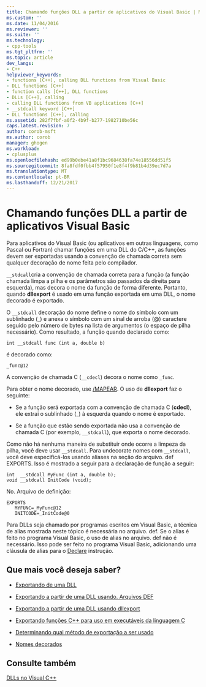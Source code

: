 ```yaml
---
title: Chamando funções DLL a partir de aplicativos do Visual Basic | Microsoft Docs
ms.custom: ''
ms.date: 11/04/2016
ms.reviewer: ''
ms.suite: ''
ms.technology:
- cpp-tools
ms.tgt_pltfrm: ''
ms.topic: article
dev_langs:
- C++
helpviewer_keywords:
- functions [C++], calling DLL functions from Visual Basic
- DLL functions [C++]
- function calls [C++], DLL functions
- DLLs [C++], calling
- calling DLL functions from VB applications [C++]
- __stdcall keyword [C++]
- DLL functions [C++], calling
ms.assetid: 282f7fbf-a0f2-4b9f-b277-1982710be56c
caps.latest.revision: 7
author: corob-msft
ms.author: corob
manager: ghogen
ms.workload:
- cplusplus
ms.openlocfilehash: ed99b0ebe41a8f1bc9684638fa74e18556dd51f5
ms.sourcegitcommit: 8fa8fdf0fbb4f57950f1e8f4f9b81b4d39ec7d7a
ms.translationtype: MT
ms.contentlocale: pt-BR
ms.lasthandoff: 12/21/2017
---
```

# <a name="calling-dll-functions-from-visual-basic-applications"></a>Chamando funções DLL a partir de aplicativos Visual Basic
Para aplicativos do Visual Basic (ou aplicativos em outras linguagens, como Pascal ou Fortran) chamar funções em uma DLL do C/C++, as funções devem ser exportadas usando a convenção de chamada correta sem qualquer decoração de nome feita pelo compilador.  
  
 `__stdcall`cria a convenção de chamada correta para a função (a função chamada limpa a pilha e os parâmetros são passados da direita para esquerda), mas decora o nome da função de forma diferente. Portanto, quando **dllexport** é usado em uma função exportada em uma DLL, o nome decorado é exportado.  
  
 O `__stdcall` decoração do nome define o nome do símbolo com um sublinhado (_) e anexa o símbolo com um sinal de arroba (@) caractere seguido pelo número de bytes na lista de argumentos (o espaço de pilha necessário). Como resultado, a função quando declarado como:  
  
```  
int __stdcall func (int a, double b)  
```  
  
 é decorado como:  
  
```  
_func@12  
```  
  
 A convenção de chamada C (`__cdecl`) decora o nome como `_func`.  
  
 Para obter o nome decorado, use [/MAPEAR](../build/reference/map-generate-mapfile.md). O uso de **dllexport** faz o seguinte:  
  
-   Se a função será exportada com a convenção de chamada C (**cdecl**), ele extrai o sublinhado (_) à esquerda quando o nome é exportado.  
  
-   Se a função que estão sendo exportada não usa a convenção de chamada C (por exemplo, `__stdcall`), que exporta o nome decorado.  
  
 Como não há nenhuma maneira de substituir onde ocorre a limpeza da pilha, você deve usar `__stdcall`. Para undecorate nomes com `__stdcall`, você deve especificá-los usando aliases na seção do arquivo. def EXPORTS. Isso é mostrado a seguir para a declaração de função a seguir:  
  
```  
int  __stdcall MyFunc (int a, double b);  
void __stdcall InitCode (void);  
```  
  
 No. Arquivo de definição:  
  
```  
EXPORTS  
   MYFUNC=_MyFunc@12  
   INITCODE=_InitCode@0  
```  
  
 Para DLLs seja chamado por programas escritos em Visual Basic, a técnica de alias mostrada neste tópico é necessária no arquivo. def. Se o alias é feito no programa Visual Basic, o uso de alias no arquivo. def não é necessário. Isso pode ser feito no programa Visual Basic, adicionando uma cláusula de alias para o [Declare](/dotnet/visual-basic/language-reference/statements/declare-statement) instrução.  
  
## <a name="what-do-you-want-to-know-more-about"></a>Que mais você deseja saber?  
  
-   [Exportando de uma DLL](../build/exporting-from-a-dll.md)  
  
-   [Exportando a partir de uma DLL usando. Arquivos DEF](../build/exporting-from-a-dll-using-def-files.md)  
  
-   [Exportando a partir de uma DLL usando dllexport](../build/exporting-from-a-dll-using-declspec-dllexport.md)  
  
-   [Exportando funções C++ para uso em executáveis da linguagem C](../build/exporting-cpp-functions-for-use-in-c-language-executables.md)  
  
-   [Determinando qual método de exportação a ser usado](../build/determining-which-exporting-method-to-use.md)  
  
-   [Nomes decorados](../build/reference/decorated-names.md)  
  
## <a name="see-also"></a>Consulte também  
 [DLLs no Visual C++](../build/dlls-in-visual-cpp.md)